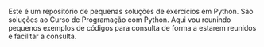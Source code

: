 Este é um repositório de pequenas soluções de exercícios em Python.
São soluções ao Curso de Programação com Python.
Aqui vou reunindo pequenos exemplos de códigos para consulta de forma a estarem reunidos e facilitar a consulta.
